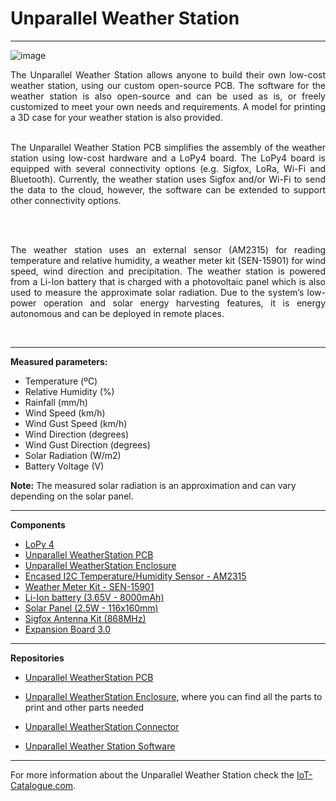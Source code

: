 # Unparallel Weather Station

---

![image](./img/weather_station_capa.png)

<div style="text-align: justify">The Unparallel Weather Station allows anyone to build their own low-cost weather station, using our custom open-source PCB. The software for the weather station is also open-source and can be used as is, or freely customized to meet your own needs and requirements. A model for printing a 3D case for your weather station is also provided.

<br />
<br />

The Unparallel Weather Station PCB simplifies the assembly of the weather station using low-cost hardware and a LoPy4 board. The LoPy4 board is equipped with several connectivity options (e.g. Sigfox, LoRa, Wi-Fi and Bluetooth). Currently, the weather station uses Sigfox and/or Wi-Fi to send the data to the cloud, however, the software can be extended to support other connectivity options.

<br />
<br />

The weather station uses an external sensor (AM2315) for reading temperature and relative humidity, a weather meter kit (SEN-15901) for wind speed, wind direction and precipitation. The weather station is powered from a Li-Ion battery that is charged with a photovoltaic panel which is also used to measure the approximate solar radiation. Due to the system’s low-power operation and solar energy harvesting features, it is energy autonomous and can be deployed in remote places.</div>

<br />

---

**Measured parameters:**

* Temperature (ºC)
* Relative Humidity (%)
* Rainfall (mm/h)
* Wind Speed (km/h)
* Wind Gust Speed (km/h)
* Wind Direction (degrees)
* Wind Gust Direction (degrees)
* Solar Radiation (W/m2)
* Battery Voltage (V)

**Note:** The measured solar radiation is an approximation and can vary depending on the solar panel.

---

 **Components**

* [LoPy 4](https://pycom.io/product/lopy4/)
* [Unparallel WeatherStation PCB](https://github.com/unparallel-innovation/WeatherStation-PCB)
* [Unparallel WeatherStation Enclosure](https://github.com/unparallel-innovation/WeatherStation-Enclosure)
* [Encased I2C Temperature/Humidity Sensor - AM2315](https://www.adafruit.com/product/1293)
* [Weather Meter Kit - SEN-15901](https://www.sparkfun.com/products/15901)
* [Li-Ion battery (3.65V - 8000mAh)](https://www.tme.eu/en/details/cl-18650-29e_1s3p/rechargeable-batteries/cellevia-batteries/)
* [Solar Panel (2.5W - 116x160mm)](https://www.seeedstudio.com/2-5W-Solar-Panel-116X160.html)
* [Sigfox Antenna Kit (868MHz)](https://pycom.io/product/lora-868mhz-915mhz-sigfox-antenna-kit/)
* [Expansion Board 3.0](https://pycom.io/product/expansion-board-3-0/)

---
**Repositories**

* <i class="fa fa-github"></i> [Unparallel WeatherStation PCB](https://github.com/unparallel-innovation/WeatherStation-PCB)

* <i class="fa fa-github"></i> [Unparallel WeatherStation Enclosure](https://github.com/unparallel-innovation/WeatherStation-Enclosure), where you can find all the parts to print and other parts needed

* <i class="fa fa-github"></i> [Unparallel WeatherStation Connector](https://github.com/unparallel-innovation/WeatherStation-Connector)

* <i class="fa fa-github"></i> [Unparallel Weather Station Software](https://github.com/unparallel-innovation/WeatherStation-Software)

---

For more information about the Unparallel Weather Station check the [IoT-Catalogue.com](https://www.iot-catalogue.com/search/component/60704f126dc1142086fa54f6).

